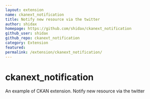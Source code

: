 ```yaml
---
layout: extension
name: ckanext_notification
title: Notify new resource via the twitter
author: shidax
homepage: https://github.com/shidax/ckanext_notification
github_user: shidax
github_repo: ckanext_notification
category: Extension
featured: 
permalink: /extension/ckanext_notification/
---
```



ckanext\_notification
=====================

An example of CKAN extension. Notify new resource via the twitter

